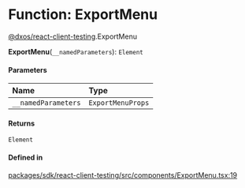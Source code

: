 # Function: ExportMenu

[@dxos/react-client-testing](../modules/dxos_react_client_testing.md).ExportMenu

**ExportMenu**(`__namedParameters`): `Element`

#### Parameters

| Name | Type |
| :------ | :------ |
| `__namedParameters` | `ExportMenuProps` |

#### Returns

`Element`

#### Defined in

[packages/sdk/react-client-testing/src/components/ExportMenu.tsx:19](https://github.com/dxos/dxos/blob/main/packages/sdk/react-client-testing/src/components/ExportMenu.tsx#L19)
